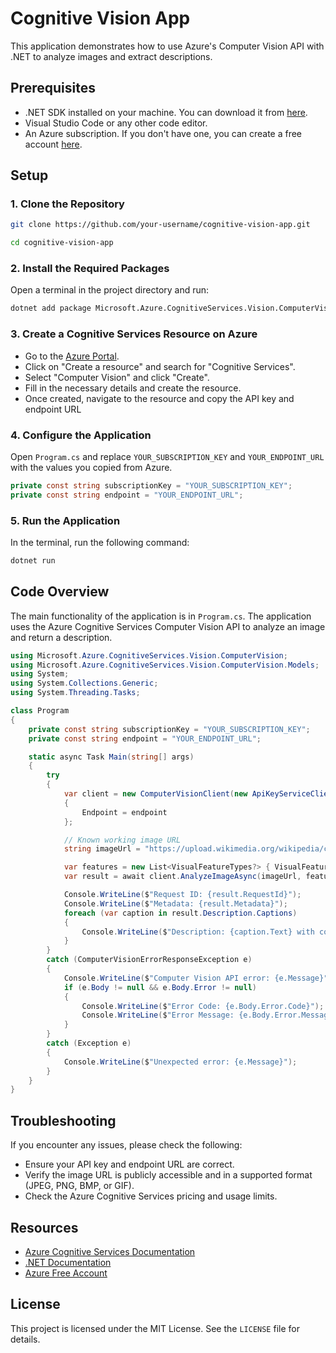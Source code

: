 # Cognitive Vision App

This application demonstrates how to use Azure's Computer Vision API with .NET to analyze images and extract descriptions.

## Prerequisites

- .NET SDK installed on your machine. You can download it from [here](https://dotnet.microsoft.com/download).
- Visual Studio Code or any other code editor.
- An Azure subscription. If you don't have one, you can create a free account [here](https://azure.microsoft.com/free/).

## Setup

### 1. Clone the Repository

```sh
git clone https://github.com/your-username/cognitive-vision-app.git
```

```sh
cd cognitive-vision-app
```


### 2. Install the Required Packages
Open a terminal in the project directory and run:

```sh
dotnet add package Microsoft.Azure.CognitiveServices.Vision.ComputerVision
```

### 3. Create a Cognitive Services Resource on Azure
- Go to the [Azure Portal](https://portal.azure.com/#home).
- Click on "Create a resource" and search for "Cognitive Services".
- Select "Computer Vision" and click "Create".
- Fill in the necessary details and create the resource.
- Once created, navigate to the resource and copy the API key and endpoint URL

### 4. Configure the Application
Open `Program.cs` and replace `YOUR_SUBSCRIPTION_KEY` and `YOUR_ENDPOINT_URL` with the values you copied from Azure.

```cs
private const string subscriptionKey = "YOUR_SUBSCRIPTION_KEY";
private const string endpoint = "YOUR_ENDPOINT_URL";
```

### 5. Run the Application
In the terminal, run the following command:

```sh
dotnet run
```

## Code Overview
The main functionality of the application is in `Program.cs`. The application uses the Azure Cognitive Services Computer Vision API to analyze an image and return a description.

```cs
using Microsoft.Azure.CognitiveServices.Vision.ComputerVision;
using Microsoft.Azure.CognitiveServices.Vision.ComputerVision.Models;
using System;
using System.Collections.Generic;
using System.Threading.Tasks;

class Program
{
    private const string subscriptionKey = "YOUR_SUBSCRIPTION_KEY";
    private const string endpoint = "YOUR_ENDPOINT_URL";

    static async Task Main(string[] args)
    {
        try
        {
            var client = new ComputerVisionClient(new ApiKeyServiceClientCredentials(subscriptionKey))
            {
                Endpoint = endpoint
            };

            // Known working image URL
            string imageUrl = "https://upload.wikimedia.org/wikipedia/commons/3/3a/Cat03.jpg";

            var features = new List<VisualFeatureTypes?> { VisualFeatureTypes.Description };
            var result = await client.AnalyzeImageAsync(imageUrl, features);

            Console.WriteLine($"Request ID: {result.RequestId}");
            Console.WriteLine($"Metadata: {result.Metadata}");
            foreach (var caption in result.Description.Captions)
            {
                Console.WriteLine($"Description: {caption.Text} with confidence {caption.Confidence}");
            }
        }
        catch (ComputerVisionErrorResponseException e)
        {
            Console.WriteLine($"Computer Vision API error: {e.Message}");
            if (e.Body != null && e.Body.Error != null)
            {
                Console.WriteLine($"Error Code: {e.Body.Error.Code}");
                Console.WriteLine($"Error Message: {e.Body.Error.Message}");
            }
        }
        catch (Exception e)
        {
            Console.WriteLine($"Unexpected error: {e.Message}");
        }
    }
}
```

## Troubleshooting
If you encounter any issues, please check the following:

- Ensure your API key and endpoint URL are correct.
- Verify the image URL is publicly accessible and in a supported format (JPEG, PNG, BMP, or GIF).
- Check the Azure Cognitive Services pricing and usage limits.

## Resources

- [Azure Cognitive Services Documentation](https://docs.microsoft.com/en-us/azure/cognitive-services/)
- [.NET Documentation](https://docs.microsoft.com/en-us/dotnet/)
- [Azure Free Account](https://azure.microsoft.com/free/)

## License
This project is licensed under the MIT License. See the `LICENSE` file for details.
